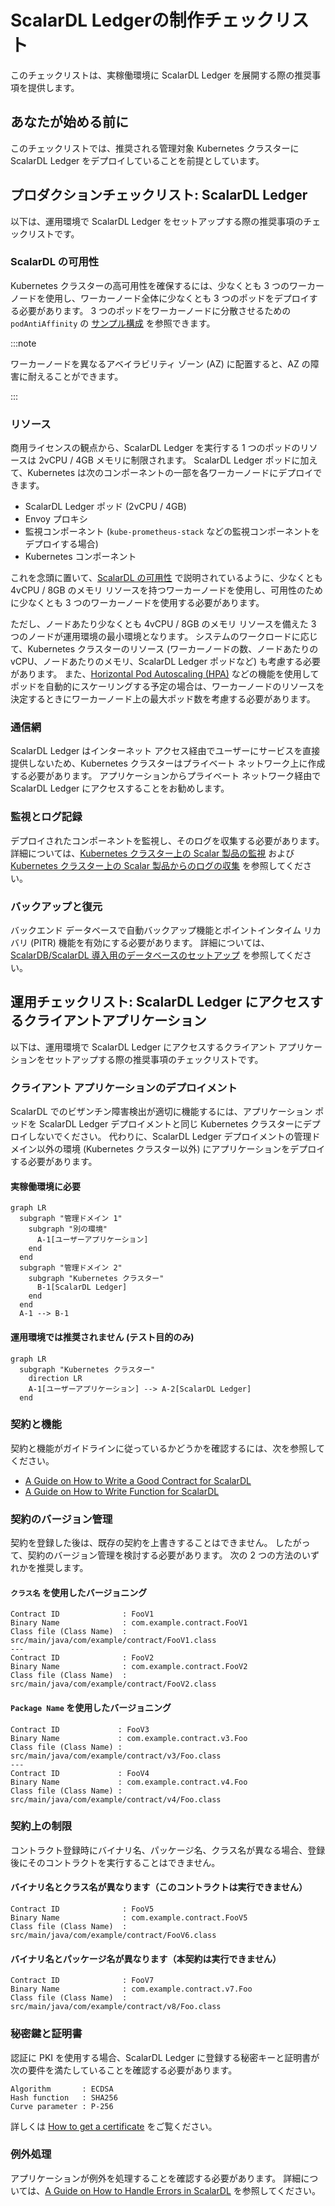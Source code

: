# ScalarDL Ledgerの制作チェックリスト

このチェックリストは、実稼働環境に ScalarDL Ledger を展開する際の推奨事項を提供します。

## あなたが始める前に

このチェックリストでは、推奨される管理対象 Kubernetes クラスターに ScalarDL Ledger をデプロイしていることを前提としています。

## プロダクションチェックリスト: ScalarDL Ledger

以下は、運用環境で ScalarDL Ledger をセットアップする際の推奨事項のチェックリストです。

### ScalarDL の可用性

Kubernetes クラスターの高可用性を確保するには、少なくとも 3 つのワーカーノードを使用し、ワーカーノード全体に少なくとも 3 つのポッドをデプロイする必要があります。 3 つのポッドをワーカーノードに分散させるための `podAntiAffinity` の [サンプル構成](https://github.com/scalar-labs/scalar-kubernetes/blob/master/conf/scalardl-custom-values.yaml) を参照できます。

:::note

ワーカーノードを異なるアベイラビリティ ゾーン (AZ) に配置すると、AZ の障害に耐えることができます。

:::

### リソース

商用ライセンスの観点から、ScalarDL Ledger を実行する 1 つのポッドのリソースは 2vCPU / 4GB メモリに制限されます。 ScalarDL Ledger ポッドに加えて、Kubernetes は次のコンポーネントの一部を各ワーカーノードにデプロイできます。

* ScalarDL Ledger ポッド (2vCPU / 4GB)
* Envoy プロキシ
* 監視コンポーネント (`kube-prometheus-stack` などの監視コンポーネントをデプロイする場合)
* Kubernetes コンポーネント

これを念頭に置いて、[ScalarDL の可用性](#scalardl-availability) で説明されているように、少なくとも 4vCPU / 8GB のメモリ リソースを持つワーカーノードを使用し、可用性のために少なくとも 3 つのワーカーノードを使用する必要があります。

ただし、ノードあたり少なくとも 4vCPU / 8GB のメモリ リソースを備えた 3 つのノードが運用環境の最小環境となります。 システムのワークロードに応じて、Kubernetes クラスターのリソース (ワーカーノードの数、ノードあたりの vCPU、ノードあたりのメモリ、ScalarDL Ledger ポッドなど) も考慮する必要があります。 また、[Horizontal Pod Autoscaling (HPA)](https://kubernetes.io/docs/tasks/run-application/horizontal-pod-autoscale/) などの機能を使用してポッドを自動的にスケーリングする予定の場合は、ワーカーノードのリソースを決定するときにワーカーノード上の最大ポッド数を考慮する必要があります。

### 通信網

ScalarDL Ledger はインターネット アクセス経由でユーザーにサービスを直接提供しないため、Kubernetes クラスターはプライベート ネットワーク上に作成する必要があります。 アプリケーションからプライベート ネットワーク経由で ScalarDL Ledger にアクセスすることをお勧めします。

### 監視とログ記録

デプロイされたコンポーネントを監視し、そのログを収集する必要があります。 詳細については、[Kubernetes クラスター上の Scalar 製品の監視](K8sMonitorGuide.md) および [Kubernetes クラスター上の Scalar 製品からのログの収集](K8sLogCollectionGuide.md) を参照してください。

### バックアップと復元

バックエンド データベースで自動バックアップ機能とポイントインタイム リカバリ (PITR) 機能を有効にする必要があります。 詳細については、[ScalarDB/ScalarDL 導入用のデータベースのセットアップ](SetupDatabase.md) を参照してください。

## 運用チェックリスト: ScalarDL Ledger にアクセスするクライアントアプリケーション

以下は、運用環境で ScalarDL Ledger にアクセスするクライアント アプリケーションをセットアップする際の推奨事項のチェックリストです。

### クライアント アプリケーションのデプロイメント

ScalarDL でのビザンチン障害検出が適切に機能するには、アプリケーション ポッドを ScalarDL Ledger デプロイメントと同じ Kubernetes クラスターにデプロイしないでください。 代わりに、ScalarDL Ledger デプロイメントの管理ドメイン以外の環境 (Kubernetes クラスター以外) にアプリケーションをデプロイする必要があります。

#### 実稼働環境に必要

```mermaid
graph LR
  subgraph "管理ドメイン 1"
    subgraph "別の環境"
      A-1[ユーザーアプリケーション]
    end
  end
  subgraph "管理ドメイン 2"
    subgraph "Kubernetes クラスター"
      B-1[ScalarDL Ledger]
    end
  end
  A-1 --> B-1
```

#### 運用環境では推奨されません (テスト目的のみ)

```mermaid
graph LR
  subgraph "Kubernetes クラスター"
    direction LR
    A-1[ユーザーアプリケーション] --> A-2[ScalarDL Ledger]
  end
```

### 契約と機能

契約と機能がガイドラインに従っているかどうかを確認するには、次を参照してください。

* [A Guide on How to Write a Good Contract for ScalarDL](https://github.com/scalar-labs/scalardl/blob/master/docs/how-to-write-contract.md)
* [A Guide on How to Write Function for ScalarDL](https://github.com/scalar-labs/scalardl/blob/master/docs/how-to-write-function.md)

### 契約のバージョン管理

契約を登録した後は、既存の契約を上書きすることはできません。 したがって、契約のバージョン管理を検討する必要があります。 次の 2 つの方法のいずれかを推奨します。

#### `クラス名` を使用したバージョニング

```console
Contract ID              : FooV1
Binary Name              : com.example.contract.FooV1
Class file (Class Name)  : src/main/java/com/example/contract/FooV1.class
---
Contract ID              : FooV2
Binary Name              : com.example.contract.FooV2
Class file (Class Name)  : src/main/java/com/example/contract/FooV2.class
```

####  `Package Name` を使用したバージョニング

```console
Contract ID             : FooV3
Binary Name             : com.example.contract.v3.Foo
Class file (Class Name) : src/main/java/com/example/contract/v3/Foo.class
---
Contract ID             : FooV4
Binary Name             : com.example.contract.v4.Foo
Class file (Class Name) : src/main/java/com/example/contract/v4/Foo.class
```

### 契約上の制限

コントラクト登録時にバイナリ名、パッケージ名、クラス名が異なる場合、登録後にそのコントラクトを実行することはできません。

#### バイナリ名とクラス名が異なります（このコントラクトは実行できません）

```console
Contract ID              : FooV5
Binary Name              : com.example.contract.FooV5
Class file (Class Name)  : src/main/java/com/example/contract/FooV6.class
```

#### バイナリ名とパッケージ名が異なります（本契約は実行できません）

```console
Contract ID              : FooV7
Binary Name              : com.example.contract.v7.Foo
Class file (Class Name)  : src/main/java/com/example/contract/v8/Foo.class
```

### 秘密鍵と証明書

認証に PKI を使用する場合、ScalarDL Ledger に登録する秘密キーと証明書が次の要件を満たしていることを確認する必要があります。

```console
Algorithm       : ECDSA
Hash function   : SHA256
Curve parameter : P-256
```

詳しくは [How to get a certificate](https://github.com/scalar-labs/scalardl/blob/master/docs/ca/caclient-getting-started.md) をご覧ください。

### 例外処理

アプリケーションが例外を処理することを確認する必要があります。 詳細については、[A Guide on How to Handle Errors in ScalarDL](https://github.com/scalar-labs/scalardl/blob/master/docs/how-to-handle-errors.md) を参照してください。
